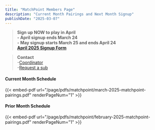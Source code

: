 ```yaml
---
title: "MatchPoint Members Page"
description: "Current Month Pairings and Next Month Signup"
publishDate: "2025-03-07"
---
```


>**Sign up NOW to play in April**\
>**- April signup ends March 24**\
>**- May signup starts March 25 and ends April 24**\
>**[April 2025 Signup Form](/page/groups/matchpoint/signup)**

>**Contact**\
>-[Coordinator](mailto:m.bowman@yahoo.com)\
>-[Request a sub](mailto:matchpoint-tennis@googlegroups.com)

#### **Current Month Schedule**
{{< embed-pdf url="/page/pdfs/matchpoint/march-2025-matchpoint-pairings.pdf" renderPageNum="1" >}}
#### **Prior Month Schedule**
{{< embed-pdf url="/page/pdfs/matchpoint/february-2025-matchpoint-pairings.pdf" renderPageNum="1" >}}
